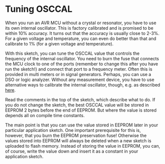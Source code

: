 # Tuning OSCCAL

When you run an AVR MCU without a crystal or resonator, you have to use its own internal oscillator. This is factory calibrated and is promised to be within 10% accuracy. It turns out that the accuracy is usually close to 2-3%. For a given voltage and temperature, you can even do better than that and calibrate to 1% (for a given voltage and temperature).

With this sketch, you can tune the OSCCAL value that controls the frequency of the internal oscillator. You need to burn the fuse that connects the MCU clock to one of the ports (remember to change this after you have run the sketch!) and connect that port to a frequency meter. Often this is provided in multi meters or in signal generators. Perhaps, you can use a DSO or logic analyzer. Without any measurement device, you have to use alternative ways to calibrate the internal oscillator, though, e.g. as described [here](http://ernstc.dk/arduino/tinytuner.html).

Read the comments in the top of the sketch, which describe what to do. If you do not change the sketch, the best OSCCAL value will be stored in EEPROM 2 bytes before the end of EEPROM. But where the value is stored depends all on compile time constants.

The main point is  that you can use the value stored in EEPROM later in your particular application sketch. One important prerequisite for this is, however, that you burn the EEPROM preservation fuse! Otherwise the values stored into EEPROM will always be deleted when a new sketch is uploaded to flash memory. Instead of storing the value in EEPROM, you can, of course, write the value down and insert it as a constant in your application sketch.
 

